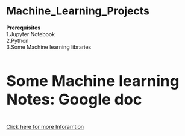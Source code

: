 # Machine_Learning_Projects
<b>Prerequisites</b><br/>
1.Jupyter Notebook<br/>
2.Python<br/>
3.Some Machine learning libraries</br></br>
<b><p style="font-size:40px;">Some Machine learning Notes: Google doc</p></b>
<a href="https://docs.google.com/document/d/1MdlJwaweghV7QYfcr7PIH-VqLQE6yNRn5lqFDv9R1OY/edit?usp=sharing">Click here for more Inforamtion</a>
